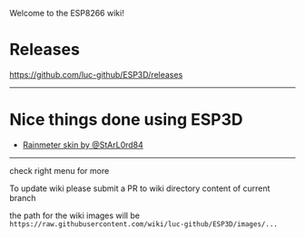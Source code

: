 Welcome to the ESP8266 wiki!

# Releases
https://github.com/luc-github/ESP3D/releases

***

# Nice things done using ESP3D
* [Rainmeter skin by @StArL0rd84](https://github.com/luc-github/ESP3D/wiki/Rainmeter-skin)


***

check right menu for more

To update wiki please submit a PR to wiki directory content of current branch

the path for the wiki images will be `https://raw.githubusercontent.com/wiki/luc-github/ESP3D/images/...`
